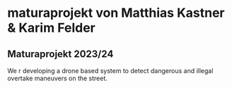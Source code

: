 # maturaprojekt von Matthias Kastner & Karim Felder
## Maturaprojekt 2023/24

We r developing a drone based system to detect dangerous and illegal overtake maneuvers on the street.
